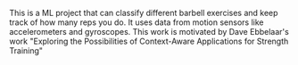 This is a ML project that can classify different barbell exercises and keep track of how many reps you do. It uses data from motion sensors like accelerometers and gyroscopes. This work is motivated by Dave Ebbelaar's work "Exploring the Possibilities of Context-Aware Applications for Strength Training"
